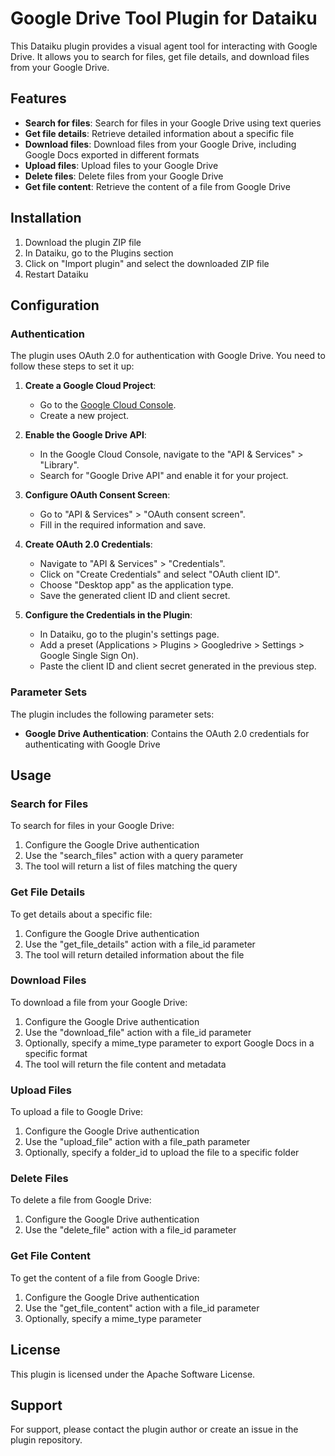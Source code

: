 # Google Drive Tool Plugin for Dataiku

This Dataiku plugin provides a visual agent tool for interacting with Google Drive. It allows you to search for files, get file details, and download files from your Google Drive.

## Features

- **Search for files**: Search for files in your Google Drive using text queries
- **Get file details**: Retrieve detailed information about a specific file
- **Download files**: Download files from your Google Drive, including Google Docs exported in different formats
- **Upload files**: Upload files to your Google Drive
- **Delete files**: Delete files from your Google Drive
- **Get file content**: Retrieve the content of a file from Google Drive

## Installation

1. Download the plugin ZIP file
2. In Dataiku, go to the Plugins section
3. Click on "Import plugin" and select the downloaded ZIP file
4. Restart Dataiku

## Configuration

### Authentication

The plugin uses OAuth 2.0 for authentication with Google Drive. You need to follow these steps to set it up:

1. **Create a Google Cloud Project**:
   - Go to the [Google Cloud Console](https://console.cloud.google.com/).
   - Create a new project.

2. **Enable the Google Drive API**:
   - In the Google Cloud Console, navigate to the "API & Services" > "Library".
   - Search for "Google Drive API" and enable it for your project.

3. **Configure OAuth Consent Screen**:
   - Go to "API & Services" > "OAuth consent screen".
   - Fill in the required information and save.

4. **Create OAuth 2.0 Credentials**:
   - Navigate to "API & Services" > "Credentials".
   - Click on "Create Credentials" and select "OAuth client ID".
   - Choose "Desktop app" as the application type.
   - Save the generated client ID and client secret.

5. **Configure the Credentials in the Plugin**:
   - In Dataiku, go to the plugin's settings page.
   - Add a preset (Applications > Plugins > Googledrive > Settings > Google Single Sign On).
   - Paste the client ID and client secret generated in the previous step.

### Parameter Sets

The plugin includes the following parameter sets:

- **Google Drive Authentication**: Contains the OAuth 2.0 credentials for authenticating with Google Drive

## Usage

### Search for Files

To search for files in your Google Drive:

1. Configure the Google Drive authentication
2. Use the "search_files" action with a query parameter
3. The tool will return a list of files matching the query

### Get File Details

To get details about a specific file:

1. Configure the Google Drive authentication
2. Use the "get_file_details" action with a file_id parameter
3. The tool will return detailed information about the file

### Download Files

To download a file from your Google Drive:

1. Configure the Google Drive authentication
2. Use the "download_file" action with a file_id parameter
3. Optionally, specify a mime_type parameter to export Google Docs in a specific format
4. The tool will return the file content and metadata

### Upload Files

To upload a file to Google Drive:

1. Configure the Google Drive authentication
2. Use the "upload_file" action with a file_path parameter
3. Optionally, specify a folder_id to upload the file to a specific folder

### Delete Files

To delete a file from Google Drive:

1. Configure the Google Drive authentication
2. Use the "delete_file" action with a file_id parameter

### Get File Content

To get the content of a file from Google Drive:

1. Configure the Google Drive authentication
2. Use the "get_file_content" action with a file_id parameter
3. Optionally, specify a mime_type parameter

## License

This plugin is licensed under the Apache Software License.

## Support

For support, please contact the plugin author or create an issue in the plugin repository. 